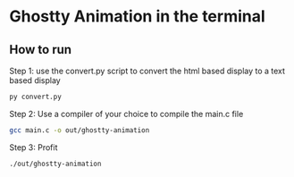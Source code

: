 # Ghostty Animation in the terminal

## How to run

Step 1: use the convert.py script to convert the html based display to a text based display

```bash
py convert.py
```

Step 2: Use a compiler of your choice to compile the main.c file

```bash
gcc main.c -o out/ghostty-animation
```

Step 3: Profit

```bash
./out/ghostty-animation
```
